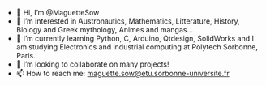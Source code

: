 - 👋 Hi, I’m @MaguetteSow
- 👀 I’m interested in Austronautics, Mathematics, Litterature, History, Biology and Greek mythology, Animes and mangas...
- 🌱 I’m currently learning Python, C, Arduino, Qtdesign, SolidWorks and I am studying  Electronics and industrial computing at Polytech Sorbonne, Paris.
- 💞️ I’m looking to collaborate on many projects!
- 📫 How to reach me:  maguette.sow@etu.sorbonne-universite.fr

<!---
MaguetteSow/MaguetteSow is a ✨ special ✨ repository because its `README.md` (this file) appears on your GitHub profile.
You can click the Preview link to take a look at your changes.
--->
